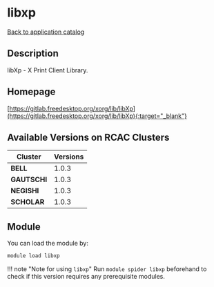 # libxp

[Back to application catalog](../app_catalog.md)

## Description

libXp - X Print Client Library.

## Homepage

[https://gitlab.freedesktop.org/xorg/lib/libXp](https://gitlab.freedesktop.org/xorg/lib/libXp){:target="_blank"}

## Available Versions on RCAC Clusters

|Cluster|Versions|
|---|---|
**BELL**|1.0.3
**GAUTSCHI**|1.0.3
**NEGISHI**|1.0.3
**SCHOLAR**|1.0.3

## Module

You can load the module by:

```bash
module load libxp
```

!!! note "Note for using `libxp`"
    Run `module spider libxp` beforehand to check if this version requires any prerequisite modules.
